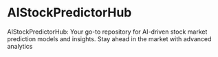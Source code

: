 # AIStockPredictorHub
AIStockPredictorHub: Your go-to repository for AI-driven stock market prediction models and insights. Stay ahead in the market with advanced analytics
